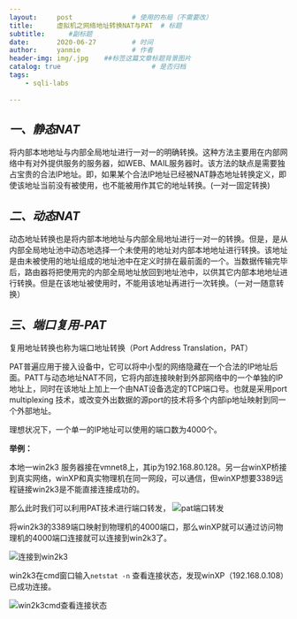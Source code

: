 ```yaml
---
layout:     post               # 使用的布局（不需要改）
title:      虚拟机之网络地址转换NAT与PAT  # 标题 
subtitle:      #副标题
date:       2020-06-27         # 时间
author:     yanmie             # 作者
header-img: img/.jpg    ##标签这篇文章标题背景图片
catalog: true                       # 是否归档
tags:                               
    - sqli-labs
  
---
```


## ***一、静态NAT***

将内部本地地址与内部全局地址进行一对一的明确转换。这种方法主要用在内部网络中有对外提供服务的服务器，如WEB、MAIL服务器时。该方法的缺点是需要独占宝贵的合法IP地址。即，如果某个合法IP地址已经被NAT静态地址转换定义，即使该地址当前没有被使用，也不能被用作其它的地址转换。(一对一固定转换)

## ***二、动态NAT***


动态地址转换也是将内部本地地址与内部全局地址进行一对一的转换。但是，是从内部全局地址池中动态地选择一个未使用的地址对内部本地地址进行转换。该地址是由未被使用的地址组成的地址池中在定义时排在最前面的一个。当数据传输完毕后，路由器将把使用完的内部全局地址放回到地址池中，以供其它内部本地地址进行转换。但是在该地址被使用时，不能用该地址再进行一次转换。（一对一随意转换）

## ***三、端口复用-PAT***

复用地址转换也称为端口地址转换（Port Address Translation，PAT）

PAT普遍应用于接入设备中，它可以将中小型的网络隐藏在一个合法的IP地址后面。PATT与动态地址NAT不同，它将内部连接映射到外部网络中的一个单独的IP地址上，同时在该地址上加上一个由NAT设备选定的TCP端口号。也就是采用port multiplexing 技术，或改变外出数据的源port的技术将多个内部ip地址映射到同一个外部地址。

理想状况下，一个单一的IP地址可以使用的端口数为4000个。

**举例：**

本地一win2k3 服务器接在vmnet8上，其ip为192.168.80.128。另一台winXP桥接到真实网络，winXP和真实物理机在同一网段，可以通信，但winXP想要3389远程链接win2k3是不能直接连接成功的。

那么此时我们可以利用PAT技术进行端口转发，
![pat端口转发](https://s1.ax1x.com/2020/06/26/NrIYu9.png)

将win2k3的3389端口映射到物理机的4000端口，那么winXP就可以通过访问物理机的4000端口连接就可以连接到win2k3了。

![连接到win2k3](https://s1.ax1x.com/2020/06/26/NroSv4.png)

win2k3在cmd窗口输入`netstat -n` 查看连接状态，发现winXP（192.168.0.108）已成功连接。

![win2k3cmd查看连接状态](https://s1.ax1x.com/2020/06/26/Nroe2D.png)
